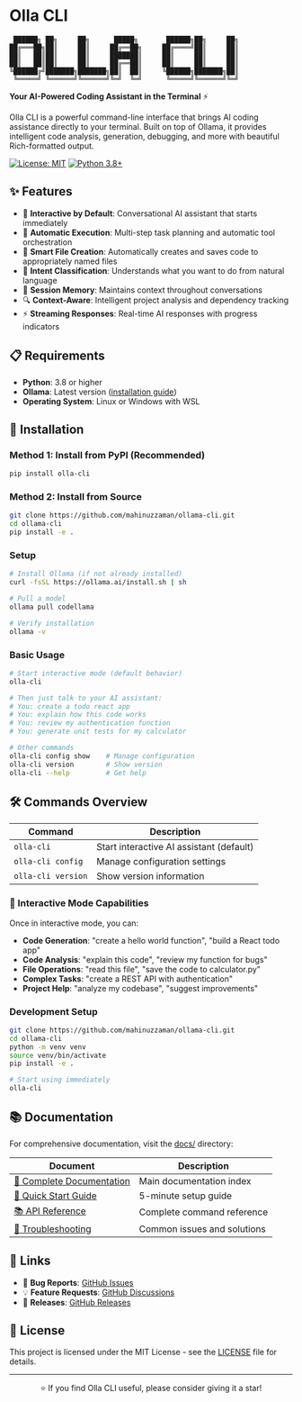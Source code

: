# Olla CLI

```
 ██████╗ ██╗     ██╗      █████╗       ██████╗██╗     ██╗
██╔═══██╗██║     ██║     ██╔══██╗     ██╔════╝██║     ██║
██║   ██║██║     ██║     ███████║     ██║     ██║     ██║
██║   ██║██║     ██║     ██╔══██║     ██║     ██║     ██║
╚██████╔╝███████╗███████╗██║  ██║     ╚██████╗███████╗██║
 ╚═════╝ ╚══════╝╚══════╝╚═╝  ╚═╝      ╚═════╝╚══════╝╚═╝
```

**Your AI-Powered Coding Assistant in the Terminal** ⚡

Olla CLI is a powerful command-line interface that brings AI coding assistance directly to your terminal. Built on top of Ollama, it provides intelligent code analysis, generation, debugging, and more with beautiful Rich-formatted output.

[![License: MIT](https://img.shields.io/badge/License-MIT-yellow.svg)](https://opensource.org/licenses/MIT)
[![Python 3.8+](https://img.shields.io/badge/python-3.8+-blue.svg)](https://www.python.org/downloads/)

## ✨ Features

- 🤖 **Interactive by Default**: Conversational AI assistant that starts immediately
- 🔄 **Automatic Execution**: Multi-step task planning and automatic tool orchestration
- 📁 **Smart File Creation**: Automatically creates and saves code to appropriately named files
- 🎯 **Intent Classification**: Understands what you want to do from natural language
- 💬 **Session Memory**: Maintains context throughout conversations
- 🔍 **Context-Aware**: Intelligent project analysis and dependency tracking
- ⚡ **Streaming Responses**: Real-time AI responses with progress indicators
## 📋 Requirements

- **Python**: 3.8 or higher
- **Ollama**: Latest version ([installation guide](https://ollama.ai))
- **Operating System**: Linux or Windows with WSL

## 🚀 Installation

### Method 1: Install from PyPI (Recommended)
```bash
pip install olla-cli
```

### Method 2: Install from Source
```bash
git clone https://github.com/mahinuzzaman/ollama-cli.git
cd ollama-cli
pip install -e .
```

### Setup
```bash
# Install Ollama (if not already installed)
curl -fsSL https://ollama.ai/install.sh | sh

# Pull a model
ollama pull codellama

# Verify installation
ollama -v
```

### Basic Usage
```bash
# Start interactive mode (default behavior)
olla-cli

# Then just talk to your AI assistant:
# You: create a todo react app
# You: explain how this code works
# You: review my authentication function
# You: generate unit tests for my calculator

# Other commands
olla-cli config show    # Manage configuration
olla-cli version        # Show version
olla-cli --help         # Get help
```

## 🛠️ Commands Overview

| Command | Description |
|---------|-------------|
| `olla-cli` | Start interactive AI assistant (default) |
| `olla-cli config` | Manage configuration settings |
| `olla-cli version` | Show version information |

### 🎯 Interactive Mode Capabilities

Once in interactive mode, you can:
- **Code Generation**: "create a hello world function", "build a React todo app"
- **Code Analysis**: "explain this code", "review my function for bugs"
- **File Operations**: "read this file", "save the code to calculator.py"
- **Complex Tasks**: "create a REST API with authentication"
- **Project Help**: "analyze my codebase", "suggest improvements"


### Development Setup
```bash
git clone https://github.com/mahinuzzaman/ollama-cli.git
cd ollama-cli
python -m venv venv
source venv/bin/activate
pip install -e .

# Start using immediately
olla-cli
```

## 📚 Documentation

For comprehensive documentation, visit the [docs/](./docs/) directory:

| Document | Description |
|----------|-------------|
| [📖 Complete Documentation](./docs/README.md) | Main documentation index |
| [🚀 Quick Start Guide](./docs/quick-start.md) | 5-minute setup guide |
| [📚 API Reference](./docs/api-reference.md) | Complete command reference |
| [🔧 Troubleshooting](./docs/troubleshooting.md) | Common issues and solutions |

## 🔗 Links

- 🐛 **Bug Reports**: [GitHub Issues](https://github.com/mahinuzzaman/ollama-cli/issues)
- 💡 **Feature Requests**: [GitHub Discussions](https://github.com/mahinuzzaman/ollama-cli/discussions)
- 🚀 **Releases**: [GitHub Releases](https://github.com/mahinuzzaman/ollama-cli/releases)

## 📄 License

This project is licensed under the MIT License - see the [LICENSE](LICENSE) file for details.

---

<div align="center">

⭐ If you find Olla CLI useful, please consider giving it a star!

</div>